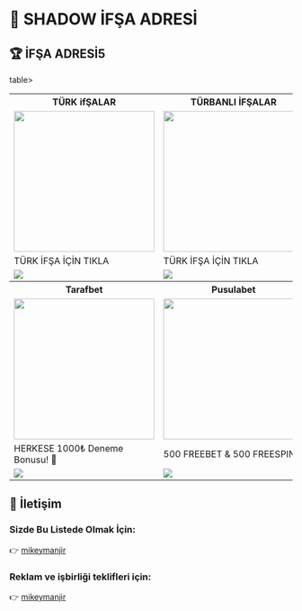 <h1>🎰 SHADOW İFŞA ADRESİ </h1>

<h2>🏆 İFŞA ADRESİ5</h2>

<table>
  <tr>
    <th> TÜRK ifŞALAR</th>
    <th> TÜRBANLI İFŞALAR</th>
    <th> GÜNCEL İFŞALAR</th>
    <th> Asyalı İfşa </th>
  </tr>
  <tr>
    <td><a href="https://t.me/+mlwodSEUV3ZkMjc0" target="_blank"><img src="https://resmim.net/cdn/2025/06/21/TxMrh2.png" width="250" /></a></td>
    <td><a href="https://t.me/+mlwodSEUV3ZkMjc0" target="_blank"><img src="https://resmim.net/cdn/2025/06/21/TxM18k.png" width="250" /></a></td>
    <td><a href="https://t.me/+mlwodSEUV3ZkMjc0" target="_blank"><img src="https://resmim.net/cdn/2025/06/21/TxM5xF.png" width="250" /></a></td>
    <td><a href="https://t.me/+mlwodSEUV3ZkMjc0" target="_blank"><img src="https://resmim.net/cdn/2025/06/21/TxM791.jpg" width="250" /></a></td>
  </tr>
  <tr>
    <td>TÜRK İFŞA İÇİN TIKLA</td>
    <td>TÜRK İFŞA İÇİN TIKLA</td>
    <td>TÜRK İFŞA İÇİN TIKLA</td>
    <td>TÜRK İFŞA İÇİN TIKLA</td>
  </tr>
  <tr>
    <td><a href="https://t.me/+BNNe5M9W4lZmZWY0" target="_blank"><img src="https://img.shields.io/badge/TÜRK İFŞA İÇİN TIKLA-FFD700?style=for-the-badge&logoColor=black" /></a></td>
    <td><a href="https://t.me/+BNNe5M9W4lZmZWY0" target="_blank"><img src="https://img.shields.io/badge/TÜRK İFŞA İÇİN TIKLA-006400?style=for-the-badge&logoColor=white" /></a></td>
    <td><a href="https://t.me/+BNNe5M9W4lZmZWY0" target="_blank"><img src="https://img.shields.io/badge/TÜRK İFŞA İÇİN TIKLA-800080?style=for-the-badge&logoColor=white" /></a></td>
    <td><a href="https://t.me/+BNNe5M9W4lZmZWY0" target="_blank"><img src="https://img.shields.io/badge/TÜRK İFŞA İÇİN TIKLA-00CED1?style=for-the-badge&logoColor=black" /></a></td>
table>
  <tr>
    <th>Tarafbet</th>
    <th>Pusulabet</th>
    <th>Bizbet</th>
    <th>1xbet</th>
  </tr>
  <tr>
    <td><a href="https://t.me/+BNNe5M9W4lZmZWY0" target="_blank"><img src="https://resmim.net/cdn/2025/06/17/TiXCEi.jpg" width="250" /></a></td>
    <td><a href="https://t.me/+BNNe5M9W4lZmZWY0" target="_blank"><img src="https://resmim.net/cdn/2025/06/12/TrcooW.jpg" width="250" /></a></td>
    <td><a href="https://t.me/+BNNe5M9W4lZmZWY0" target="_blank"><img src="https://resmim.net/cdn/2025/06/08/Tbkxd1.jpg" width="250" /></a></td>
    <td><a href="https://t.me/+BNNe5M9W4lZmZWY0" target="_blank"><img src="https://resmim.net/cdn/2025/06/01/Tdq5Sc.jpg" width="250" /></a></td>
  </tr>
  <tr>
    <td>HERKESE 1000₺ Deneme Bonusu! 🎁</td>
    <td>500 FREEBET & 500 FREESPIN 🎁</td>
    <td>%100 Hoşgeldin Bonusu 🎁 <br> 3000 TL</td>
    <td>5500 TL DENEME BONUSU 🎁</td>
  </tr>
  <tr>
    <td><a href="https://t.me/+BNNe5M9W4lZmZWY0" target="_blank"><img src="https://img.shields.io/badge/Bonusu_Al-Hemen_Tıkla-800000?style=for-the-badge&logoColor=white" /></a></td>
    <td><a href="https://t.me/+BNNe5M9W4lZmZWY0" target="_blank"><img src="https://img.shields.io/badge/Bonusu_Al-Hemen_Tıkla-FFC107?style=for-the-badge&logoColor=white" /></a></td>
    <td><a href="https://t.me/+BNNe5M9W4lZmZWY0" target="_blank"><img src="https://img.shields.io/badge/Bonusu_Al-Hemen_Tıkla-FF6600?style=for-the-badge&logoColor=white" /></a></td>
    <td><a href="https://t.me/+BNNe5M9W4lZmZWY0" target="_blank"><img src="https://img.shields.io/badge/Bonusu_Al-Hemen_Tıkla-007BFF?style=for-the-badge&logoColor=white" /></a></td>
  </tr>
</table>
</p>
<h2>📩 İletişim</h2>
<h3>Sizde Bu Listede Olmak İçin:</h3>
<p>👉 <a href="https://t.me/mikeymanjir">mikeymanjir</a></p>

<h3>Reklam ve işbirliği teklifleri için:</h3>
<p>👉 <a href="https://t.me/mikeymanjir">mikeymanjir</a></p>

<p align="center">
  <a href="https://t.me/mikeymanjir" target="_blank">
    
